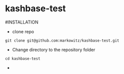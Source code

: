 # kashbase-test

#INSTALLATION

- clone repo

```git clone git@github.com:markowitz/kashbase-test.git```

- Change directory to the repository folder

```cd kashbase-test```

- 
